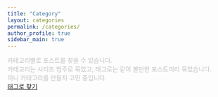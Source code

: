 ```yaml
---
title: "Category"
layout: categories
permalink: /categories/
author_profile: true
sidebar_main: true
---
```

<span style="color:silver">카테고리별로 포스트를 찾을 수 있습니다.  
카테고리는 시리즈 범주로 묶었고, 태그로는 같이 볼만한 포스트끼리 묶었습니다.  
미니 카테고리를 만들지 고민 중입니다.</span>  
[태그로 찾기](/tags/)
<br>